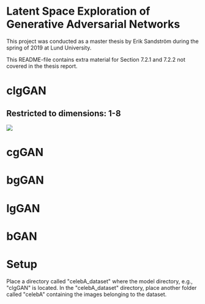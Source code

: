 # Latent Space Exploration of Generative Adversarial Networks
This project was conducted as a master thesis by Erik Sandström during the spring of 2019 at Lund University.

This README-file contains extra material for Section 7.2.1 and 7.2.2 not covered in the thesis report.

# clgGAN
## Restricted to dimensions: 1-8
![](gifs/clgGAN/1-8_5pts_100_50.gif)

# cgGAN

# bgGAN

# lgGAN

# bGAN

# Setup
Place a directory called "celebA_dataset" where the model directory, e.g., "clgGAN" is located. In the "celebA_dataset" directory, place another folder called "celebA" containing the images belonging to the dataset.
